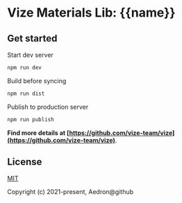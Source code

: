 # Vize Materials Lib: {{name}}

## Get started

Start dev server

```sh
npm run dev
```

Build before syncing

```sh
npm run dist
```

Publish to production server

```sh
npm run publish
```

**Find more details at [https://github.com/vize-team/vize](https://github.com/vize-team/vize)**.

## License

[MIT](http://opensource.org/licenses/MIT)

Copyright (c) 2021-present, Aedron@github
